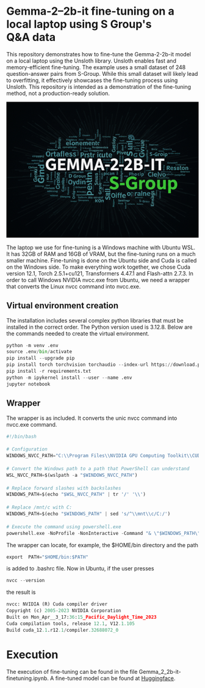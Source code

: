 # Gemma-2–2b-it fine-tuning on a local laptop using S Group's Q&A data

This repository demonstrates how to fine-tune the Gemma-2-2b-it model on a local laptop using the Unsloth library. Unsloth enables fast and memory-efficient fine-tuning. The example uses a small dataset of 248 question-answer pairs from S-Group. While this small dataset will likely lead to overfitting, it effectively showcases the fine-tuning process using Unsloth. This repository is intended as a demonstration of the fine-tuning method, not a production-ready solution.

![gemma-sgroup-logo.png](images/gemma-sgroup-logo.png)

The laptop we use for fine-tuning is a Windows machine with Ubuntu WSL. It has 32GB of RAM and 16GB of VRAM, but the fine-tuning runs on a much smaller machine. Fine-tuning is done on the Ubuntu side and Cuda is called on the Windows side. To make everything work together, we chose Cuda version 12.1, Torch 2.5.1+cu121, Transformers 4.47.1 and Flash-attn 2.7.3. In order to call Windows NVIDIA nvcc.exe from Ubuntu, we need a wrapper that converts the Linux nvcc command into nvcc.exe.

## Virtual environment creation

The installation includes several complex python libraries that must be installed in the correct order. The Python version used is 3.12.8.  Below are the commands needed to create the virtual environment.

```python
python -m venv .env
source .env/bin/activate
pip install --upgrade pip
pip install torch torchvision torchaudio --index-url https://download.pytorch.org/whl/cu121
pip install -r requirements.txt
python -m ipykernel install --user --name .env
jupyter notebook
```

## Wrapper

The wrapper is as included. It converts the unic nvcc command into nvcc.exe command.

```python
#!/bin/bash

# Configuration
WINDOWS_NVCC_PATH="C:\\Program Files\\NVIDIA GPU Computing Toolkit\\CUDA\\v12.1\\bin\\nvcc.exe"  # Full path to nvcc.exe on Windows

# Convert the Windows path to a path that PowerShell can understand
WSL_NVCC_PATH=$(wslpath -a "$WINDOWS_NVCC_PATH")

# Replace forward slashes with backslashes
WINDOWS_PATH=$(echo "$WSL_NVCC_PATH" | tr '/' '\\')

# Replace /mnt/c with C:
WINDOWS_PATH=$(echo "$WINDOWS_PATH" | sed 's/^\\mnt\\c/C:/')

# Execute the command using powershell.exe
powershell.exe -NoProfile -NonInteractive -Command "& \"$WINDOWS_PATH\" $*"
```

The wrapper can locate, for example, the $HOME/bin directory and the path

```python
export  PATH="$HOME/bin:$PATH"
```

is added to .bashrc file. Now in Ubuntu, if the user presses

```python
nvcc --version
```
the result is 

```python
nvcc: NVIDIA (R) Cuda compiler driver
Copyright (c) 2005-2023 NVIDIA Corporation
Built on Mon_Apr__3_17:36:15_Pacific_Daylight_Time_2023
Cuda compilation tools, release 12.1, V12.1.105
Build cuda_12.1.r12.1/compiler.32688072_0
```

# Execution

The execution of fine-tuning can be found in the file Gemma_2_2b-it-finetuning.ipynb. A fine-tuned model can be found at [Huggingface](https://huggingface.co/mlconvexai/gemma-2-2b-it-S-Group).
